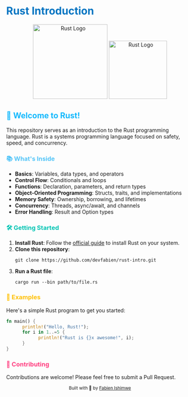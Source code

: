 # <span style="color: #0175C2;">Rust Introduction</span>

<div align="center">
   <img src="https://www.pngkey.com/png/detail/149-1498062_images-rust-lang-ar21-rust-programming-language-logo.png" alt="Rust Logo" width="200"/>
   <img src="https://w7.pngwing.com/pngs/114/914/png-transparent-rust-programming-language-logo-machine-learning-haskell-crab-animals-cartoon-crab.png" alt="Rust Logo" width="156"/>
</div>

## <span style="color: #13B9FD;">🚀 Welcome to Rust!</span>

This repository serves as an introduction to the Rust programming language. Rust is a systems programming language focused on safety, speed, and concurrency.

### <span style="color: #54C5F8;">📚 What's Inside</span>

- **Basics**: Variables, data types, and operators
- **Control Flow**: Conditionals and loops
- **Functions**: Declaration, parameters, and return types
- **Object-Oriented Programming**: Structs, traits, and implementations
- **Memory Safety**: Ownership, borrowing, and lifetimes
- **Concurrency**: Threads, async/await, and channels
- **Error Handling**: Result and Option types

### <span style="color: #00C4B3;">🛠️ Getting Started</span>

1. **Install Rust**: Follow the [official guide](https://www.rust-lang.org/tools/install) to install Rust on your system.
2. **Clone this repository**:
    ```
    git clone https://github.com/devfabien/rust-intro.git
    ```
3. **Run a Rust file**:
    ```
    cargo run --bin path/to/file.rs
    ```

### <span style="color: #FFC108;">📝 Examples</span>

Here's a simple Rust program to get you started:

```rust
fn main() {
      println!("Hello, Rust!");
      for i in 1..=5 {
            println!("Rust is {}x awesome!", i);
      }
}
```

### <span style="color: #FF4081;">🤝 Contributing</span>

Contributions are welcome! Please feel free to submit a Pull Request.

<div align="center">
   <sub>Built with 💙 by <a href="https://github.com/devfabien">Fabien Ishimwe</a></sub>
</div>
